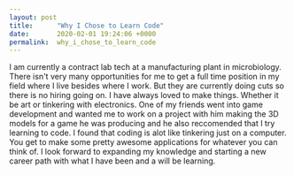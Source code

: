 ```yaml
---
layout: post
title:      "Why I Chose to Learn Code"
date:       2020-02-01 19:24:06 +0000
permalink:  why_i_chose_to_learn_code
---
```



I am currently a contract lab tech at a manufacturing plant in microbiology. There isn't very many opportunities for me to get a full time position in my field where I live besides where I work. But they are currently doing cuts so there is no hiring going on. I have always loved to make things. Whether it be art or tinkering with electronics. One of my friends went into game development and wanted me to work on a project with him making the 3D models for a game he was producing and he also reccomended that I try learning to code. I found that coding is alot like tinkering just on a computer. You get to make some pretty awesome applications for whatever you can think of. I look forward to expanding my knowledge and starting a new career path with what I have been and a will be learning. 
